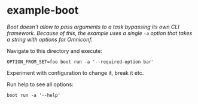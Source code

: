 # example-boot

_Boot doesn't allow to pass arguments to a task bypassing its own CLI framework.
Because of this, the example uses a single `-a` option that takes a string with
options for Omniconf._

Navigate to this directory and execute:

``` OPTION_FROM_SET=foo boot run -a '--required-option bar' ```

Experiment with configuration to change it, break it etc.

Run help to see all options:

``` boot run -a '--help' ```
